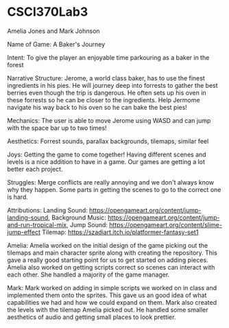 # CSCI370Lab3
Amelia Jones and Mark Johnson

Name of Game: A Baker's Journey

Intent: To give the player an enjoyable time parkouring as a baker in the forest

Narrative Structure: Jerome, a world class baker, has to use the finest ingredients in his pies. He will journey deep into forrests to gather the best berries even though the trip is dangerous. He often sets up his oven in these forrests so he can be closer to the ingredients. Help Jermome navigate his way back to his oven so he can bake the best pies!

Mechanics: The user is able to move Jerome using WASD and can jump with the space bar up to two times!

Aesthetics: Forrest sounds, parallax backgrounds, tilemaps, similar feel

Joys: Getting the game to come together! Having different scenes and levels is a nice addition to have in a game. Our games are getting a lot better each project.

Struggles: Merge conflicts are really annoying and we don't always know why they happen. Some parts in getting the scenes to go to the correct one is hard.

Attributions: Landing Sound: https://opengameart.org/content/jump-landing-sound, Background Music: https://opengameart.org/content/jump-and-run-tropical-mix, Jump Sound: https://opengameart.org/content/slime-jump-effect Tilemap: https://szadiart.itch.io/platformer-fantasy-set1

Amelia: Amelia worked on the initial design of the game picking out the tilemaps and main character sprite along with creating the repository. This gave a really good starting point for us to get started on adding pieces. Amelia also worked on getting scripts correct so scenes can interact with each other. She handled a majority of the game manager. 

Mark: Mark worked on adding in simple scripts we worked on in class and implemented them onto the sprites. This gave us an good idea of what capabilities we had and how we could expand on them. Mark also created the levels with the tilemap Amelia picked out. He handled some smaller aesthetics of audio and getting small places to look prettier. 
